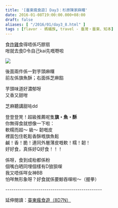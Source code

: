 ```yaml
---
title: '[臺東瘋食遊] Day3：杉原陳家麻糬'
date: 2016-01-08T19:00:00.000+08:00
draft: false
aliases: [ "/2016/01/day3_8.html" ]
tags : [flavor - 螞蟻族, travel - 臺灣・臺東、知本]
---
```


食[炸雞](https://hidie.net/taitung3a/)食得唔係巧膠扇  
咁就去食D令自己kai先嘅嘢啦  

![](/images/taitung3b.jpg)

後面兩件係一對芋頭麻糬  
前左係旗魚酥；右面係芝麻餡  
  
芋頭味道好濃郁呀  
又香又甜咁  
  
芝麻聽講甜咗dd  
  
登登登凳！超級推薦呢隻**旗・魚・酥**  
你無得食就想像一下啦：  
軟糯而超～ 級～ 韌嘅皮  
裡面包住乾鬆香酥嘅旗魚鬆  
鹹！香！脆！連同外層薄皮嘅軟！糯！韌！  
好好食，真係好Q好食！！！  
  
係呀，食到成枱都係粉  
個嘴白晒同埋個樣有D狼狽㗎  
我又唔係咩女神BB  
怕咩無形象呀？好食就係要鯨吞㗎啦～（握拳）  
  
\-----------------------------------------------  
  
延伸閱讀：[臺東瘋食遊（8D7N）](https://hidie.net/taitung8d7n/)
